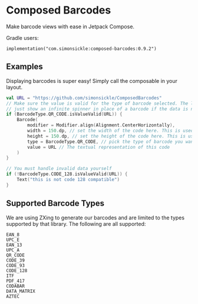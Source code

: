 Composed Barcodes
=================

Make barcode views with ease in Jetpack Compose.


Gradle users:


```
implementation("com.simonsickle:composed-barcodes:0.9.2")
```

Examples
--------

Displaying barcodes is super easy! Simply call the composable in your layout.

```kotlin
val URL = "https://github.com/simonsickle/ComposedBarcodes"
// Make sure the value is valid for the type of barcode selected. The library will
// just show an infinite spinner in place of a barcode if the data is not valid.
if (BarcodeType.QR_CODE.isValueValid(URL)) {
    Barcode(
        modifier = Modifier.align(Alignment.CenterHorizontally),
        width = 150.dp, // set the width of the code here. This is used to generate the code, so that's why it isn't in the modifier
        height = 150.dp, // set the height of the code here. This is used to generate the code, so that's why it isn't in the modifier
        type = BarcodeType.QR_CODE, // pick the type of barcode you want to render
        value = URL // The textual representation of this code
    )
}

// You must handle invalid data yourself
if (!BarcodeType.CODE_128.isValueValid(URL)) {
    Text("this is not code 128 compatible")
}
```

Supported Barcode Types
-----------------------

We are using ZXing to generate our barcodes and are limited to the types supported by that library. The following are all supported:

```
EAN_8
UPC_E
EAN_13
UPC_A
QR_CODE
CODE_39
CODE_93
CODE_128
ITF
PDF_417
CODABAR
DATA_MATRIX
AZTEC
```
